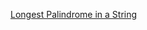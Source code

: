 [Longest Palindrome in a String](https://practice.geeksforgeeks.org/problems/longest-palindrome-in-a-string/0)
